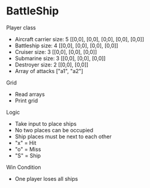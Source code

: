 # BattleShip
Player class
- Aircraft carrier size: 5 [[0,0], [0,0], [0,0], [0,0], [0,0]]
- Battleship size: 4 [[0,0], [0,0], [0,0], [0,0]]
- Cruiser size: 3 [[0,0], [0,0], [0,0]]
- Submarine size: 3 [[0,0], [0,0], [0,0]]
- Destroyer size: 2 [[0,0], [0,0]]
- Array of attacks ["a1", "a2"]

Grid
- Read arrays
- Print grid

Logic
- Take input to place ships
- No two places can be occupied
- Ship places must be next to each other
- "x" = Hit
- "o" = Miss
- "S" = Ship

Win Condition
- One player loses all ships
